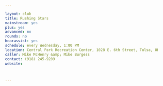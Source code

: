 ```yaml
---

layout: club
title: Rushing Stars
mainstream: yes
plus: yes
advanced: no
rounds: no
hearassist: yes
schedule: every Wednesday, 1:00 PM
location: Central Park Recreation Center, 1028 E. 6th Street, Tulsa, OK
caller: Mike McHenry &amp; Mike Burgess
contact: (918) 245-9209
website: 



---
```


